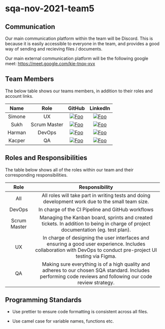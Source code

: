 # sqa-nov-2021-team5

## Communication

Our main communication platform within the team will be Discord. This is because it is easily accessible to everyone in the team, and provides a good way of sending and recieving files / documents.

Our main external communication platform will be the following google meet: https://meet.google.com/kie-tnqx-xvx

## Team Members

The below table shows our teams members, in addition to their roles and account links.

|  Name  |     Role     |                                                           GitHub                                                            |                                             LinkedIn                                             |
| :----: | :----------: | :-------------------------------------------------------------------------------------------------------------------------: | :----------------------------------------------------------------------------------------------: |
| Simone |      UX      |     [![Foo](https://cdn4.iconfinder.com/data/icons/iconsimple-logotypes/512/github-16.png)](https://github.com/simtor)      |  [![Foo](https://linkedin.com/favicon.ico)](https://www.linkedin.com/in/simone-ram-8b64a914b/)   |
|  Sukh  | Scrum Master |  [![Foo](https://cdn4.iconfinder.com/data/icons/iconsimple-logotypes/512/github-16.png)](https://github.com/SukhVirdiADA)   |        [![Foo](https://linkedin.com/favicon.ico)](https://www.linkedin.com/in/sukhvirdi/)        |
| Harman |    DevOps    | [![Foo](https://cdn4.iconfinder.com/data/icons/iconsimple-logotypes/512/github-16.png)](https://github.com/harmankalair123) | [![Foo](https://linkedin.com/favicon.ico)](https://www.linkedin.com/in/harman-kalair-592249199/) |
| Kacper |      QA      | [![Foo](https://cdn4.iconfinder.com/data/icons/iconsimple-logotypes/512/github-16.png)](https://github.com/orangeNotebook)  |        [![Foo](https://linkedin.com/favicon.ico)](https://www.linkedin.com/in/kacper-k/)         |

## Roles and Responsibilities

The table below shows all of the roles within our team and their corresponding responsibilities.

|     Role     |                                                                         Responsibility                                                                          |
| :----------: | :-------------------------------------------------------------------------------------------------------------------------------------------------------------: |
|     All      |                                All roles will take part in writing tests and doing development work due to the small team size.                                 |
|    DevOps    |                                                        In charge of the CI Pipeline and GitHub workflows                                                        |
| Scrum Master |                Managing the Kanban board, sprints and created tickets. In addition to being in charge of project documentation (eg. test plan).                 |
|      UX      | In charge of designing the user interfaces and ensuring a good user experience. Includes collaboration with DevOps to conduct pre-project UI testing via Figma. |
|      QA      |  Making sure everything is of a high quality and adheres to our chosen SQA standard. Includes performing code reviews and following our code review strategy.   |

## Programming Standards

- Use prettier to ensure code formatting is consistent across all files.

- Use camel case for variable names, functions etc.

